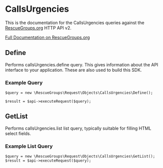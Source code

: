# CallsUrgencies

This is the documentation for the CallsUrgencies queries against the [RescueGroups.org](https://www.rescuegroups.org/) HTTP API v2.

[Full Documentation on RescueGroups.org](https://userguide.rescuegroups.org/display/APIDG/Object+definitions#Objectdefinitions-callsUrgencies)

## Define






Performs callsUrgencies.define query. This gives information about the API interface to your application. These are also used to build this SDK.

### Example Query

    $query = new \RescueGroups\Request\Objects\CallsUrgencies\Define();

    $result = $api->executeRequest($query);


## GetList


Performs callsUrgencies.list list query, typically suitable for filling HTML select fields.

### Example List Query

    $query = new \RescueGroups\Request\Objects\CallsUrgencies\GetList();
    $result = $api->executeRequest($query);






